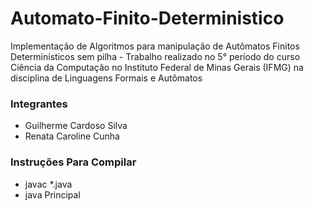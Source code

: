 # Automato-Finito-Deterministico
Implementação de Algoritmos para manipulação de Autômatos Finitos Determinísticos sem pilha - Trabalho realizado no 5° período do curso Ciência da Computação no Instituto Federal de Minas Gerais (IFMG) na disciplina de Linguagens Formais e Autômatos

### Integrantes

- Guilherme Cardoso Silva
- Renata Caroline Cunha

### Instruções Para Compilar

- javac *.java
- java Principal
